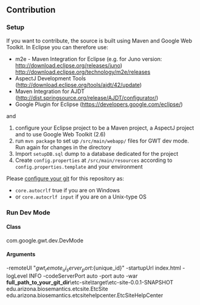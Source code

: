 Contribution
----------

### Setup
If you want to contribute, the source is built using Maven and Google Web Toolkit.
In Eclipse you can therefore use:
* m2e - Maven Integration for Eclipse (e.g. for Juno version: http://download.eclipse.org/releases/juno)
http://download.eclipse.org/technology/m2e/releases
* AspectJ Development Tools (http://download.eclipse.org/tools/ajdt/42/update)
* Maven Integration for AJDT (http://dist.springsource.org/release/AJDT/configurator/)
* Google Plugin for Eclipse (https://developers.google.com/eclipse/)

and 

1. configure your Eclipse project to be a Maven project, a AspectJ project and to use Google Web Toolkit (2.6)
2. run `mvn package` to set up `/src/main/webapp/` files for GWT dev mode. Run again for changes in the directory
3. Import `setupDB.sql` dump to a database dedicated for the project
6. Create `config.properties` at `/src/main/resources` according to `config.properties.template` and your environment

Please [configure your git](http://git-scm.com/book/en/Customizing-Git-Git-Configuration) for this repository as:
* `core.autocrlf` true if you are on Windows 
* or `core.autocrlf input` if you are on a Unix-type OS

### Run Dev Mode

#### Class
com.google.gwt.dev.DevMode

#### Arguments
-remoteUI "${gwt_remote_ui_server_port}:${unique_id}" -startupUrl index.html -logLevel INFO -codeServerPort auto -port auto -war **full_path_to_your_git_dir**\etc-site\target\etc-site-0.0.1-SNAPSHOT edu.arizona.biosemantics.etcsite.EtcSite edu.arizona.biosemantics.etcsitehelpcenter.EtcSiteHelpCenter
